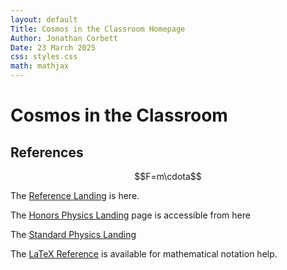 ```yaml
---
layout: default
Title: Cosmos in the Classroom Homepage
Author: Jonathan Corbett
Date: 23 March 2025
css: styles.css
math: mathjax
---
```


# Cosmos in the Classroom

## References
$$F=m\cdota$$

The [Reference Landing] is here.

The [Honors Physics Landing] page is accessible from here

The [Standard Physics Landing]

The [LaTeX Reference] is available for mathematical notation help.


[Reference Landing]: /src/ref/ref_lib
[Honors Physics Landing]: /src/hphys/hphys_landing
[Meteor]: .src/assets/images/meteor.png
[Standard Physics Landing]: cosmosintheclassroom/src/sphys/sphys_overview
[LaTeX Reference]: https://cosmosintheclassroom.org/src/ref/ref_latex

